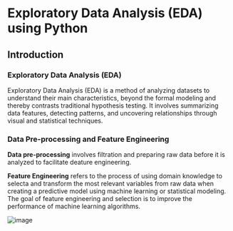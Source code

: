 # Exploratory Data Analysis (EDA) using Python

## Introduction 

### Exploratory Data Analysis (EDA) 
Exploratory Data Analysis (EDA) is a method of analyzing datasets to understand their main characteristics, beyond the formal modeling and thereby contrasts traditional hypothesis testing. 
It involves summarizing data features, detecting patterns, and uncovering relationships through visual and 
statistical techniques. 

### Data Pre-processing and Feature Engineering
**Data pre-processing** involves filtration and preparing raw data before it is analyzed to facilitate deature engineering. 

**Feature Engineering** refers to the process of using domain knowledge to selecta and transform the most relevant variables from raw data when creating a predictive model using machine learning or statistical modeling. The goal of feature engineering and selection is to improve the performance of machine learning algorithms.

![image](https://github.com/JaimeRosique/ComputerScience/assets/118359274/a88195a7-eadb-4350-812f-f1ed234794ca)


